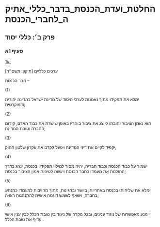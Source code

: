 # החלטת_ועדת_הכנסת_בדבר_כללי_אתיקה_לחברי_הכנסת

## פרק ב׳: כללי יסוד

### סעיף 1א

[1א.](https://he.wikisource.org/wiki/%D7%9B%D7%9C%D7%9C%D7%99_%D7%90%D7%AA%D7%99%D7%A7%D7%94_%D7%9C%D7%97%D7%91%D7%A8%D7%99_%D7%94%D7%9B%D7%A0%D7%A1%D7%AA#%D7%A1%D7%A2%D7%99%D7%A3_1%D7%90)

ערכים כלליים [תיקון: תשס״ד]

חבר הכנסת –

(1)

ימלא את תפקידו מתוך נאמנות לערכי היסוד של מדינת ישראל כמדינה יהודית ודמוקרטית;

(2)

הוא נאמן הציבור וחובתו לייצג את ציבור בוחריו באופן שישרת את כבוד האדם, קידום החברה וטובת המדינה;

(3)

יקפיד לקיים את דיני המדינה ויפעל לקדם את עקרון שלטון החוק;

(4)

ישמור על כבוד הכנסת וכבוד חבריה, יהיה מסור למילוי תפקידיו בכנסת, ינהג בדרך ההולמת את מעמדו כחבר הכנסת ויעשה לטיפוח אמון הציבור בכנסת;

(5)

ימלא את שליחותו בכנסת באחריות, ביושר ובהגינות, מתוך מחויבות למעמדו כמנהיג בחברה, וישאף לשמש דוגמה אישית להתנהגות ראויה;

(6)

יימנע מאפשרות של ניגוד ענינים, ובכל מקרה של ניגוד בין טובת הכלל לבין ענין אישי יעדיף את טובת הכלל.